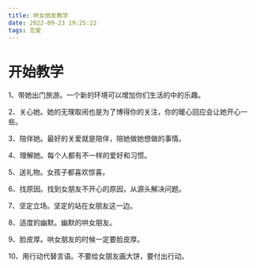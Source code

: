 ```yaml
---
title: 哄女朋友教学
date: 2022-09-23 19:25:22
tags: 恋爱
---
```

# 开始教学
1、带她出门旅游。一个新的环境可以增加你们生活的中的乐趣。

2、关心她。她的无理取闹也是为了博得你的关注，你的暖心回应会让她开心一些。

3、陪伴她。最好的关爱就是陪伴，陪她做她想做的事情。

4、理解她。每个人都有不一样的爱好和习惯。

5、送礼物。女孩子都喜欢惊喜。

6、找原因。找到女朋友不开心的原因，从源头解决问题。

7、坚定立场。坚定的站在女朋友这一边。

8、适度的幽默。幽默的哄女朋友。

9、脸皮厚。哄女朋友的时候一定要脸皮厚。

10、用行动代替言语。不要给女朋友画大饼，要付出行动。
